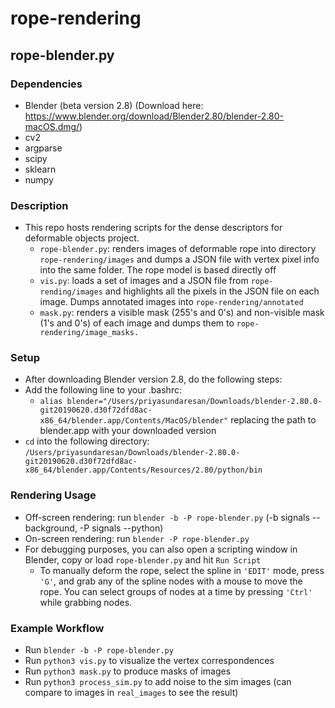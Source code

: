 # rope-rendering

## rope-blender.py
### Dependencies
* Blender (beta version 2.8) (Download here: https://www.blender.org/download/Blender2.80/blender-2.80-macOS.dmg/)
* cv2
* argparse
* scipy
* sklearn
* numpy

### Description
* This repo hosts rendering scripts for the dense descriptors for deformable objects project. 
  * `rope-blender.py`: renders images of deformable rope into directory `rope-rendering/images` and dumps a JSON file with vertex pixel info into the same folder. The rope model is based directly off 
  * `vis.py`: loads a set of images and a JSON file from `rope-rending/images` and highlights all the pixels in the JSON file on each image. Dumps annotated images into `rope-rendering/annotated`
  * `mask.py`: renders a visible mask (255's and 0's) and non-visible mask (1's and 0's) of each image and dumps them to `rope-rendering/image_masks.`

### Setup
* After downloading Blender version 2.8, do the following steps:
* Add the following line to your .bashrc: 
  * `alias blender="/Users/priyasundaresan/Downloads/blender-2.80.0-git20190620.d30f72dfd8ac-x86_64/blender.app/Contents/MacOS/blender"` replacing the path to blender.app with your downloaded version
* `cd` into the following directory: `/Users/priyasundaresan/Downloads/blender-2.80.0-git20190620.d30f72dfd8ac-x86_64/blender.app/Contents/Resources/2.80/python/bin`

### Rendering Usage
* Off-screen rendering: run `blender -b -P rope-blender.py` (-b signals --background, -P signals --python)
* On-screen rendering: run `blender -P rope-blender.py`
* For debugging purposes, you can also open a scripting window in Blender, copy or load `rope-blender.py` and hit `Run Script`
  * To manually deform the rope, select the spline in `'EDIT'` mode, press `'G'`, and grab any of the spline nodes with a mouse to move the rope. You can select groups of nodes at a time by pressing `'Ctrl'` while grabbing nodes.

### Example Workflow
* Run `blender -b -P rope-blender.py`
* Run `python3 vis.py` to visualize the vertex correspondences
* Run `python3 mask.py` to produce masks of images
* Run `python3 process_sim.py` to add noise to the sim images (can compare to images in `real_images` to see the result)
